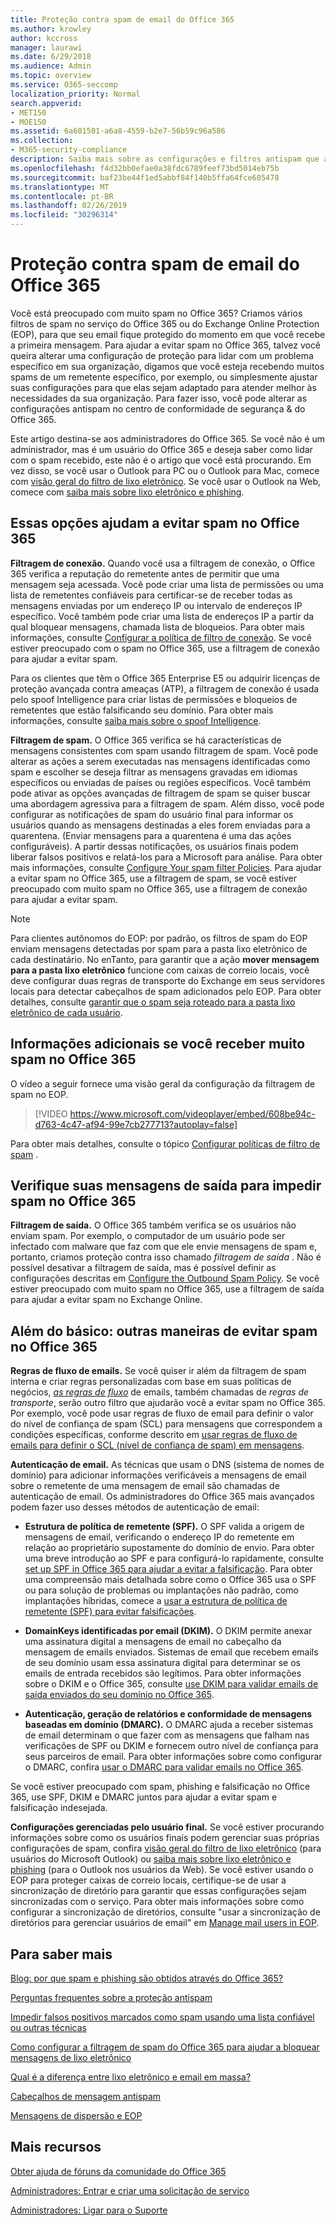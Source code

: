 ```yaml
---
title: Proteção contra spam de email do Office 365
ms.author: krowley
author: kccross
manager: laurawi
ms.date: 6/29/2018
ms.audience: Admin
ms.topic: overview
ms.service: O365-seccomp
localization_priority: Normal
search.appverid:
- MET150
- MOE150
ms.assetid: 6a601501-a6a8-4559-b2e7-56b59c96a586
ms.collection:
- M365-security-compliance
description: Saiba mais sobre as configurações e filtros antispam que ajudarão você a evitar spam no Exchange Online e no Office 365. Obtendo muito spam no Office 365? Você pode personalizar suas configurações de política antispam e filtros de spam.
ms.openlocfilehash: f4d32bb0efae0a38fdc6789feef73bd5014eb75b
ms.sourcegitcommit: baf23be44f1ed5abbf84f140b5ffa64fce605478
ms.translationtype: MT
ms.contentlocale: pt-BR
ms.lasthandoff: 02/26/2019
ms.locfileid: "30296314"
---
```

# <a name="office-365-email-anti-spam-protection"></a>Proteção contra spam de email do Office 365

Você está preocupado com muito spam no Office 365? Criamos vários filtros de spam no serviço do Office 365 ou do Exchange Online Protection (EOP), para que seu email fique protegido do momento em que você recebe a primeira mensagem. Para ajudar a evitar spam no Office 365, talvez você queira alterar uma configuração de proteção para lidar com um problema específico em sua organização, digamos que você esteja recebendo muitos spams de um remetente específico, por exemplo, ou simplesmente ajustar suas configurações para que elas sejam adaptado para atender melhor às necessidades da sua organização. Para fazer isso, você pode alterar as configurações antispam no centro de conformidade de segurança &amp; do Office 365.
  
Este artigo destina-se aos administradores do Office 365. Se você não é um administrador, mas é um usuário do Office 365 e deseja saber como lidar com o spam recebido, este não é o artigo que você está procurando. Em vez disso, se você usar o Outlook para PC ou o Outlook para Mac, comece com [visão geral do filtro de lixo eletrônico](https://support.office.com/article/5ae3ea8e-cf41-4fa0-b02a-3b96e21de089). Se você usar o Outlook na Web, comece com [saiba mais sobre lixo eletrônico e phishing](https://support.office.com/article/86c1d76f-4d5a-4967-9647-35665dc17c31).
  
## <a name="these-options-help-you-prevent-spam-in-office-365"></a>Essas opções ajudam a evitar spam no Office 365

 **Filtragem de conexão.** Quando você usa a filtragem de conexão, o Office 365 verifica a reputação do remetente antes de permitir que uma mensagem seja acessada. Você pode criar uma lista de permissões ou uma lista de remetentes confiáveis para certificar-se de receber todas as mensagens enviadas por um endereço IP ou intervalo de endereços IP específico. Você também pode criar uma lista de endereços IP a partir da qual bloquear mensagens, chamada lista de bloqueios. Para obter mais informações, consulte [Configurar a política de filtro de conexão](https://technet.microsoft.com/library/jj200718%28v=exchg.150%29.aspx). Se você estiver preocupado com o spam no Office 365, use a filtragem de conexão para ajudar a evitar spam.
  
Para os clientes que têm o Office 365 Enterprise E5 ou adquirir licenças de proteção avançada contra ameaças (ATP), a filtragem de conexão é usada pelo spoof Intelligence para criar listas de permissões e bloqueios de remetentes que estão falsificando seu domínio. Para obter mais informações, consulte [saiba mais sobre o spoof Intelligence](https://go.microsoft.com/fwlink/?LinkID=735009).
  
 **Filtragem de spam.** O Office 365 verifica se há características de mensagens consistentes com spam usando filtragem de spam. Você pode alterar as ações a serem executadas nas mensagens identificadas como spam e escolher se deseja filtrar as mensagens gravadas em idiomas específicos ou enviadas de países ou regiões específicos. Você também pode ativar as opções avançadas de filtragem de spam se quiser buscar uma abordagem agressiva para a filtragem de spam. Além disso, você pode configurar as notificações de spam do usuário final para informar os usuários quando as mensagens destinadas a eles forem enviadas para a quarentena. (Enviar mensagens para a quarentena é uma das ações configuráveis). A partir dessas notificações, os usuários finais podem liberar falsos positivos e relatá-los para a Microsoft para análise. Para obter mais informações, consulte [Configure Your spam filter Policies](https://go.microsoft.com/fwlink/p/?LinkId=617147). Para ajudar a evitar spam no Office 365, use a filtragem de spam, se você estiver preocupado com muito spam no Office 365, use a filtragem de conexão para ajudar a evitar spam.
  
> [!NOTE]
> Para clientes autônomos do EOP: por padrão, os filtros de spam do EOP enviam mensagens detectadas por spam para a pasta lixo eletrônico de cada destinatário. No enTanto, para garantir que a ação **mover mensagem para a pasta lixo eletrônico** funcione com caixas de correio locais, você deve configurar duas regras de transporte do Exchange em seus servidores locais para detectar cabeçalhos de spam adicionados pelo EOP. Para obter detalhes, consulte [garantir que o spam seja roteado para a pasta lixo eletrônico de cada usuário](https://technet.microsoft.com/library/jj837173%28v=exchg.150%29.aspx). 
  
## <a name="extra-information-if-you-receive-too-much-spam-in-office-365"></a>Informações adicionais se você receber muito spam no Office 365

O vídeo a seguir fornece uma visão geral da configuração da filtragem de spam no EOP.
  
> [!VIDEO https://www.microsoft.com/videoplayer/embed/608be94c-d763-4c47-af94-99e7cb277713?autoplay=false]
  
Para obter mais detalhes, consulte o tópico [Configurar políticas de filtro de spam](https://go.microsoft.com/fwlink/p/?LinkId=617147) .
  
## <a name="check-your-outgoing-messages-to-prevent-spam-in-office-365"></a>Verifique suas mensagens de saída para impedir spam no Office 365

 **Filtragem de saída.** O Office 365 também verifica se os usuários não enviam spam. Por exemplo, o computador de um usuário pode ser infectado com malware que faz com que ele envie mensagens de spam e, portanto, criamos proteção contra isso chamado *filtragem de saída* . Não é possível desativar a filtragem de saída, mas é possível definir as configurações descritas em [Configure the Outbound Spam Policy](https://technet.microsoft.com/library/jj200737%28v=exchg.150%29.aspx). Se você estiver preocupado com muito spam no Office 365, use a filtragem de saída para ajudar a evitar spam no Exchange Online.
  
## <a name="beyond-the-basics-more-ways-to-prevent-spam-in-office-365"></a>Além do básico: outras maneiras de evitar spam no Office 365

 **Regras de fluxo de emails.** Se você quiser ir além da filtragem de spam interna e criar regras personalizadas com base em suas políticas de negócios, *[as regras de fluxo](https://technet.microsoft.com/library/jj919238%28v=exchg.150%29.aspx)* de emails, também chamadas de *regras de transporte*, serão outro filtro que ajudarão você a evitar spam no Office 365. Por exemplo, você pode usar regras de fluxo de email para definir o valor do nível de confiança de spam (SCL) para mensagens que correspondem a condições específicas, conforme descrito em [usar regras de fluxo de emails para definir o SCL (nível de confiança de spam) em mensagens](https://technet.microsoft.com/library/dn798345%28v=exchg.150%29.aspx).
  
 **Autenticação de email.** As técnicas que usam o DNS (sistema de nomes de domínio) para adicionar informações verificáveis a mensagens de email sobre o remetente de uma mensagem de email são chamadas de autenticação de email. Os administradores do Office 365 mais avançados podem fazer uso desses métodos de autenticação de email:
  
- **Estrutura de política de remetente (SPF).** O SPF valida a origem de mensagens de email, verificando o endereço IP do remetente em relação ao proprietário supostamente do domínio de envio. Para obter uma breve introdução ao SPF e para configurá-lo rapidamente, consulte [set up SPF in Office 365 para ajudar a evitar a falsificação](https://technet.microsoft.com/library/dn789058%28v=exchg.150%29.aspx). Para obter uma compreensão mais detalhada sobre como o Office 365 usa o SPF ou para solução de problemas ou implantações não padrão, como implantações híbridas, comece a [usar a estrutura de política de remetente (SPF) para evitar falsificações](https://technet.microsoft.com/library/mt712724%28v=exchg.150%29.aspx).

- **DomainKeys identificadas por email (DKIM).** O DKIM permite anexar uma assinatura digital a mensagens de email no cabeçalho da mensagem de emails enviados. Sistemas de email que recebem emails de seu domínio usam essa assinatura digital para determinar se os emails de entrada recebidos são legítimos. Para obter informações sobre o DKIM e o Office 365, consulte [use DKIM para validar emails de saída enviados do seu domínio no Office 365](https://technet.microsoft.com/library/mt695945%28v=exchg.150%29.aspx).

- **Autenticação, geração de relatórios e conformidade de mensagens baseadas em domínio (DMARC).** O DMARC ajuda a receber sistemas de email determinam o que fazer com as mensagens que falham nas verificações de SPF ou DKIM e fornecem outro nível de confiança para seus parceiros de email. Para obter informações sobre como configurar o DMARC, confira [usar o DMARC para validar emails no Office 365](https://technet.microsoft.com/library/mt734386%28v=exchg.150%29.aspx).

Se você estiver preocupado com spam, phishing e falsificação no Office 365, use SPF, DKIM e DMARC juntos para ajudar a evitar spam e falsificação indesejada.
  
 **Configurações gerenciadas pelo usuário final.** Se você estiver procurando informações sobre como os usuários finais podem gerenciar suas próprias configurações de spam, confira [visão geral do filtro de lixo eletrônico](https://go.microsoft.com/fwlink/?LinkId=270065) (para usuários do Microsoft Outlook) ou [saiba mais sobre lixo eletrônico e phishing](https://go.microsoft.com/fwlink/?LinkId=270068) (para o Outlook nos usuários da Web). Se você estiver usando o EOP para proteger caixas de correio locais, certifique-se de usar a sincronização de diretório para garantir que essas configurações sejam sincronizadas com o serviço. Para obter mais informações sobre como configurar a sincronização de diretórios, consulte "usar a sincronização de diretórios para gerenciar usuários de email" em [Manage mail users in EOP](https://technet.microsoft.com/library/dn636911%28v=exchg.150%29.aspx).
  
## <a name="for-more-information"></a>Para saber mais

[Blog: por que spam e phishing são obtidos através do Office 365?](https://go.microsoft.com/fwlink/?LinkId=528179 )
  
[Perguntas frequentes sobre a proteção antispam](https://technet.microsoft.com/library/jj937231%28v=exchg.150%29.aspx)
  
[Impedir falsos positivos marcados como spam usando uma lista confiável ou outras técnicas](prevent-email-from-being-marked-as-spam-0.md)
  
[Como configurar a filtragem de spam do Office 365 para ajudar a bloquear mensagens de lixo eletrônico](reduce-spam-email.md)
  
[Qual é a diferença entre lixo eletrônico e email em massa?](https://technet.microsoft.com/library/dn720441%28v=exchg.150%29.aspx)
  
[Cabeçalhos de mensagem antispam](https://technet.microsoft.com/library/dn205071%28v=exchg.150%29.aspx)
  
[Mensagens de dispersão e EOP](https://technet.microsoft.com/library/dn499795%28v=exchg.150%29.aspx)

## <a name="more-resources"></a>Mais recursos

[Obter ajuda de fóruns da comunidade do Office 365](https://go.microsoft.com/fwlink/p/?LinkId=518605)
  
[Administradores: Entrar e criar uma solicitação de serviço](https://go.microsoft.com/fwlink/p/?LinkId=519124)
  
[Administradores: Ligar para o Suporte](https://go.microsoft.com/fwlink/p/?LinkID=518322)
